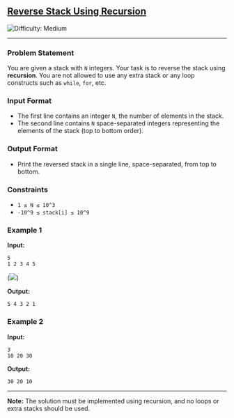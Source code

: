 ## [Reverse Stack Using Recursion](https://www.naukri.com/code360/problems/reverse-stack-using-recursion_631875)

![Difficulty: Medium](https://img.shields.io/badge/Difficulty-Medium-orange)

---

### Problem Statement

You are given a stack with `N` integers. Your task is to reverse the stack using **recursion**. You are not allowed to use any extra stack or any loop constructs such as `while`, `for`, etc.

### Input Format
- The first line contains an integer `N`, the number of elements in the stack.
- The second line contains `N` space-separated integers representing the elements of the stack (top to bottom order).

### Output Format
- Print the reversed stack in a single line, space-separated, from top to bottom.

### Constraints
- `1 ≤ N ≤ 10^3`
- `-10^9 ≤ stack[i] ≤ 10^9`

### Example 1
**Input:**
```
5
1 2 3 4 5
```
(![](https://files.codingninjas.in/untitled-19-28242.jpg))

**Output:**
```
5 4 3 2 1
```

### Example 2
**Input:**
```
3
10 20 30
```

**Output:**
```
30 20 10
```

---

**Note:** The solution must be implemented using recursion, and no loops or extra stacks should be used.

